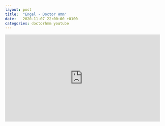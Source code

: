 ```yaml
---
layout: post
title:  "Engel - Doctor Hmm"
date:   2020-11-07 22:00:00 +0100
categories: doctorhmm youtube
---
```

<style>.embed-container { position: relative; padding-bottom: 56.25%; height: 0; overflow: hidden; max-width: 100%; } .embed-container iframe, .embed-container object, .embed-container embed { position: absolute; top: 0; left: 0; width: 100%; height: 100%; }</style><div class='embed-container'><iframe src='https://www.youtube.com/embed/aUCy_XJbltM' frameborder='0' allowfullscreen></iframe></div>
